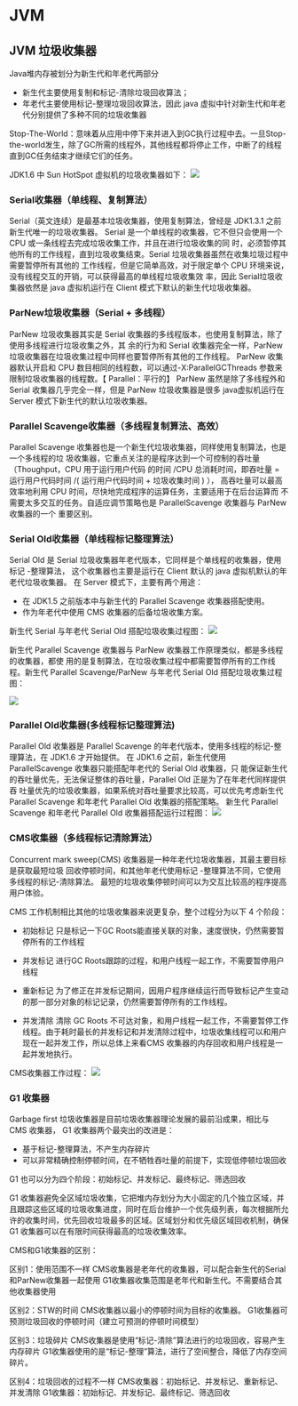 # JVM
## JVM 垃圾收集器
Java堆内存被划分为新生代和年老代两部分
- 新生代主要使用复制和标记-清除垃圾回收算法；
- 年老代主要使用标记-整理垃圾回收算法，因此 java 虚拟中针对新生代和年老代分别提供了多种不同的垃圾收集器

Stop-The-World：意味着从应用中停下来并进入到GC执行过程中去。一旦Stop-the-world发生，除了GC所需的线程外，其他线程都将停止工作，中断了的线程直到GC任务结束才继续它们的任务。
  
JDK1.6 中 Sun HotSpot 虚拟机的垃圾收集器如下：
![](https://box.kancloud.cn/da731996596d8960951d76674457275d_522x367.jpg)

### Serial收集器（单线程、复制算法）
Serial（英文连续）是最基本垃圾收集器，使用复制算法，曾经是 JDK1.3.1 之前新生代唯一的垃圾收集器。
Serial 是一个单线程的收集器，它不但只会使用一个 CPU 或一条线程去完成垃圾收集工作，并且在进行垃圾收集的同
时，必须暂停其他所有的工作线程，直到垃圾收集结束。Serial 垃圾收集器虽然在收集垃圾过程中需要暂停所有其他的
工作线程，但是它简单高效，对于限定单个 CPU 环境来说，没有线程交互的开销，可以获得最高的单线程垃圾收集效
率，因此 Serial垃圾收集器依然是 java 虚拟机运行在 Client 模式下默认的新生代垃圾收集器。

### ParNew垃圾收集器（Serial + 多线程）
ParNew 垃圾收集器其实是 Serial 收集器的多线程版本，也使用复制算法，除了使用多线程进行垃圾收集之外，其
余的行为和 Serial 收集器完全一样，ParNew 垃圾收集器在垃圾收集过程中同样也要暂停所有其他的工作线程。
ParNew 收集器默认开启和 CPU 数目相同的线程数，可以通过-X:ParallelGCThreads 参数来限制垃圾收集器的线程数。【 Parallel：平行的】
ParNew 虽然是除了多线程外和 Serial 收集器几乎完全一样，但是 ParNew 垃圾收集器是很多 java虚拟机运行在 Server 模式下新生代的默认垃圾收集器。

### Parallel Scavenge收集器（多线程复制算法、高效）
Parallel Scavenge 收集器也是一个新生代垃圾收集器，同样使用复制算法，也是一个多线程的垃
圾收集器，它重点关注的是程序达到一个可控制的吞吐量（Thoughput，CPU 用于运行用户代码
的时间 /CPU 总消耗时间，即吞吐量 = 运行用户代码时间 /( 运行用户代码时间 + 垃圾收集时间 ) ），
高吞吐量可以最高效率地利用 CPU 时间，尽快地完成程序的运算任务，主要适用于在后台运算而
不需要太多交互的任务。自适应调节策略也是 ParallelScavenge 收集器与 ParNew 收集器的一个
重要区别。

### Serial Old收集器（单线程标记整理算法）
Serial Old 是 Serial 垃圾收集器年老代版本，它同样是个单线程的收集器，使用标记 -整理算法，
这个收集器也主要是运行在 Client 默认的 java 虚拟机默认的年老代垃圾收集器。
在 Server 模式下，主要有两个用途：
- 在 JDK1.5 之前版本中与新生代的 Parallel Scavenge 收集器搭配使用。
- 作为年老代中使用 CMS 收集器的后备垃圾收集方案。

新生代 Serial 与年老代 Serial Old 搭配垃圾收集过程图：
![](https://box.kancloud.cn/680f2189ad03c7b9f499dfdb58488b2c_594x179.jpg)

新生代 Parallel Scavenge 收集器与 ParNew 收集器工作原理类似，都是多线程的收集器，都使
用的是复制算法，在垃圾收集过程中都需要暂停所有的工作线程。新生代 Parallel Scavenge/ParNew 与年老代 Serial Old 搭配垃圾收集过程图：

![](https://box.kancloud.cn/ff0f85bb5610b1b6e6f8521c0598d896_581x217.jpg)

### Parallel Old收集器(多线程标记整理算法)
Parallel Old 收集器是 Parallel Scavenge 的年老代版本，使用多线程的标记-整理算法，在 JDK1.6
才开始提供。
在 JDK1.6 之前，新生代使用 ParallelScavenge 收集器只能搭配年老代的 Serial Old 收集器，只
能保证新生代的吞吐量优先，无法保证整体的吞吐量，Parallel Old 正是为了在年老代同样提供吞
吐量优先的垃圾收集器，如果系统对吞吐量要求比较高，可以优先考虑新生代 Parallel Scavenge
和年老代 Parallel Old 收集器的搭配策略。
新生代 Parallel Scavenge 和年老代 Parallel Old 收集器搭配运行过程图：
![](https://box.kancloud.cn/f87a3ef09cc2d7839f8ac5f7749ffb50_581x233.jpg)

### CMS收集器（多线程标记清除算法）
Concurrent mark sweep(CMS) 收集器是一种年老代垃圾收集器，其最主要目标是获取最短垃圾
回收停顿时间，和其他年老代使用标记 -整理算法不同，它使用多线程的标记-清除算法。
最短的垃圾收集停顿时间可以为交互比较高的程序提高用户体验。

CMS 工作机制相比其他的垃圾收集器来说更复杂，整个过程分为以下 4 个阶段：
- 初始标记
只是标记一下GC Roots能直接关联的对象，速度很快，仍然需要暂停所有的工作线程
  
- 并发标记
进行GC Roots跟踪的过程，和用户线程一起工作，不需要暂停用户线程
  
- 重新标记
为了修正在并发标记期间，因用户程序继续运行而导致标记产生变动的那一部分对象的标记记录，仍然需要暂停所有的工作线程。
  
- 并发清除
清除 GC Roots 不可达对象，和用户线程一起工作，不需要暂停工作线程。由于耗时最长的并发标记和并发清除过程中，垃圾收集线程可以和用户现在一起并发工作，所以总体上来看CMS 收集器的内存回收和用户线程是一起并发地执行。

CMS收集器工作过程：
![](https://box.kancloud.cn/fd5e503e8f78324a345e7a4f67d3adf6_569x187.jpg)

### G1 收集器
Garbage first 垃圾收集器是目前垃圾收集器理论发展的最前沿成果，相比与 CMS 收集器， G1 收集器两个最突出的改进是：
- 基于标记-整理算法，不产生内存碎片
- 可以非常精确控制停顿时间，在不牺牲吞吐量的前提下，实现低停顿垃圾回收

G1 也可以分为四个阶段：初始标记、并发标记、最终标记、筛选回收

G1 收集器避免全区域垃圾收集，它把堆内存划分为大小固定的几个独立区域，并且跟踪这些区域的垃圾收集进度，同时在后台维护一个优先级列表，每次根据所允许的收集时间，优先回收垃圾最多的区域。区域划分和优先级区域回收机制，确保 G1 收集器可以在有限时间获得最高的垃圾收集效率。

CMS和G1收集器的区别：

区别1：使用范围不一样
CMS收集器是老年代的收集器，可以配合新生代的Serial和ParNew收集器一起使用
G1收集器收集范围是老年代和新生代。不需要结合其他收集器使用

区别2：STW的时间
CMS收集器以最小的停顿时间为目标的收集器。
G1收集器可预测垃圾回收的停顿时间（建立可预测的停顿时间模型）

区别3：垃圾碎片
CMS收集器是使用“标记-清除”算法进行的垃圾回收，容易产生内存碎片
G1收集器使用的是“标记-整理”算法，进行了空间整合，降低了内存空间碎片。

区别4：垃圾回收的过程不一样
CMS收集器：初始标记、并发标记、重新标记、并发清除
G1收集器：初始标记、并发标记、最终标记、筛选回收
